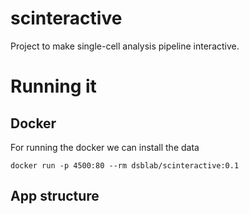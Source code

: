 # scinteractive

Project to make single-cell analysis pipeline interactive.

# Running it

## Docker

For running the docker we can install the data

```
docker run -p 4500:80 --rm dsblab/scinteractive:0.1
```

## App structure

